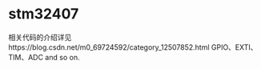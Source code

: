 # stm32407
相关代码的介绍详见https://blog.csdn.net/m0_69724592/category_12507852.html
GPIO、EXTI、TIM、ADC and so on.
